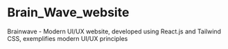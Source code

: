 # Brain_Wave_website
 Brainwave - Modern UI/UX website, developed using React.js and Tailwind CSS, exemplifies modern UI/UX principles
